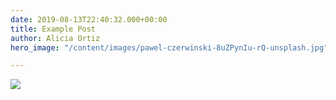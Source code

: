 ```yaml
---
date: 2019-08-13T22:40:32.000+00:00
title: Example Post
author: Alicia Ortiz
hero_image: "/content/images/pawel-czerwinski-8uZPynIu-rQ-unsplash.jpg"

---
```

![](/content/images/heather-shevlin-3B_NrzTjajc-unsplash.jpg)